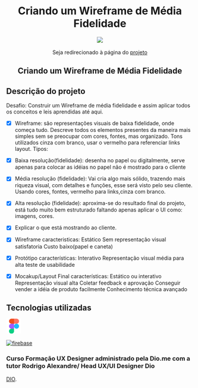 <p> <h1 align="center">Criando um Wireframe de Média Fidelidade</h1></p>
 
 
 <p align="center">
    <img width="700" src="https://github.com/SuellenDiass/css-site-discord/assets/102911341/9f68a08b-16c4-4f32-9954-b31b20cf6d51">
</p>

<p align="center">Seja redirecionado à página do 
<a href="https://github.com/SuellenDiass/css-site-discord/assets/102911341/9f68a08b-16c4-4f32-9954-b31b20cf6d51" target="_blank">projeto</a></p>

<p> <h2 align="center">Criando um Wireframe de Média Fidelidade</h2></p>

## Descrição do projeto 

<p align="justify">

 Desafio: Construir um Wireframe de média fidelidade e assim aplicar todos os conceitos e leis aprendidas até aqui.




- [x] Wireframe: são representações visuais de baixa fidelidade, onde começa tudo. Descreve todos os elementos presentes da maneira mais simples sem se preocupar com cores, fontes, mas organizado. Tons utilizados cinza com branco, usar o vermelho para referenciar links layout.
Tipos:
  
- [x] Baixa resolução(fidelidade): desenha no papel ou digitalmente, serve apenas para colocar as idéias no papel não é mostrado para o cliente
  
- [x] Média resolução (fidelidade): Vai cria algo mais sólido, trazendo mais riqueza visual, com detalhes e funções, esse será visto pelo seu cliente. Usando cores, fontes, vermelho para links,cinza com branco.
  
- [x] Alta resolução (fidelidade): aproxima-se do resultado final do projeto, está tudo muito bem estruturado faltando apenas aplicar o UI como: imagens, cores.

- [x] Explicar o que está mostrando ao cliente.
  
- [x] Wireframe caracteristicas:
Estático
Sem representação visual satisfatoria
Custo baixo(papel e caneta)


- [x] Protótipo características:
Interativo
Representação visual média para alta
teste de usabilidade
  
- [x] Mocakup/Layout Final características:
Estático ou interativo
Representação visual alta
Coletar feedback e aprovação
Conseguir vender a idéia de produto facilmente
Conhecimento técnica avançado

###

## Tecnologias utilizadas

<a href="#" target="_blank"> <img src="https://raw.githubusercontent.com/devicons/devicon/master/icons/figma/figma-original.svg" alt="html" width="40" height="40"/> </a> 



<a href="#" target="_blank"> <img src="https://camo.githubusercontent.com/ee5225ba7c4338f1a1c10121ec32c396e1a4a2f5b0b58b6afd6d5c56ff5d6196/68747470733a2f2f63646e2e6a7364656c6976722e6e65742f67682f64657669636f6e732f64657669636f6e2f69636f6e732f7673636f64652f7673636f64652d6f726967696e616c2d776f72646d61726b2e737667" alt="firebase" width="40" height="40"/> </a>

###


### Curso Formação UX Designer administrado pela Dio.me com a tutor Rodrigo Alexandre/ Head UX/UI Designer Dio

 [DIO](https://www.dio.me/).

